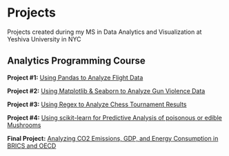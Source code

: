 # Projects
Projects created during my MS in Data Analytics and Visualization at Yeshiva University in NYC

## Analytics Programming Course

**Project #1:** [Using Pandas to Analyze Flight Data](https://github.com/vizelman/Projects/blob/main/Project%20Notebooks/Project_1_Using_Pandas_to_Analyze_Flight_Data.ipynb)

**Project #2:** [Using Matplotlib & Seaborn to Analyze Gun Violence Data](https://github.com/vizelman/Projects/blob/main/Project%20Notebooks/Project_2_Using_Matplotlib_Seaborn_to_Analyze_Gun_Violence_Data.ipynb)

**Project #3:** [Using Regex to Analyze Chess Tournament Results](https://github.com/vizelman/Projects/blob/main/Project%20Notebooks/Project_3_Using_Regex_to_Analyze_Chess_Tournament_Results.ipynb)

**Project #4:** [Using scikit-learn for Predictive Analysis of poisonous or edible Mushrooms](https://github.com/vizelman/Projects/blob/main/Project%20Notebooks/Project_4_Using_Scikit_Learn_for_Predictive_Modeling.ipynb)

**Final Project:** [Analyzing CO2 Emissions, GDP, and Energy Consumption in BRICS and OECD](https://github.com/vizelman/Projects/blob/main/Project%20Notebooks/Final_Project_Analyzing_CO2_Emissions_GDP_and_Energy_Consumption.ipynb)
